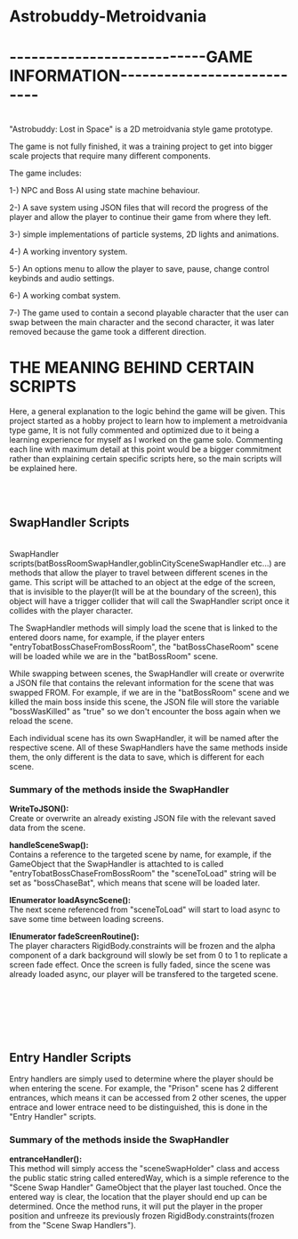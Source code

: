 # Astrobuddy-Metroidvania


#                                         ---------------------------GAME INFORMATION---------------------------
<br />
"Astrobuddy: Lost in Space" is a 2D metroidvania style game prototype.

The game is not fully finished, it was a training project to get into bigger scale projects that require many different components.

The game includes:

1-) NPC and Boss AI using state machine behaviour.

2-) A save system using JSON files that will record the progress of the player and allow the player to 
continue their game from where they left.

3-) simple implementations of particle systems, 2D lights and animations.

4-) A working inventory system.

5-) An options menu to allow the player to save, pause, change control keybinds and audio settings.

6-) A working combat system.

7-) The game used to contain a second playable character that the user can swap between the main character and the second character,
it was later removed because the game took a different direction.

                            

#                                                             THE MEANING BEHIND CERTAIN SCRIPTS

Here, a general explanation to the logic behind the game will be given. This project started as a hobby project to learn how to implement a metroidvania type game,
It is not fully commented and optimized due to it being a learning experience for myself as I worked on the game solo. Commenting each line with maximum detail at this
point would be a bigger commitment rather than explaining certain specific scripts here, so the main scripts will be explained here.

<br />
<br />

##                                                                 SwapHandler Scripts
<br />
<scene name>SwapHandler scripts(batBossRoomSwapHandler,goblinCitySceneSwapHandler etc...) are methods that allow the player to travel between different scenes
in the game. This script will be attached to an object at the edge of the screen, that is invisible to the player(It will be at the boundary of the screen), this object will have a trigger collider that will call the SwapHandler script once it collides with the player character.
  
The SwapHandler methods will simply load the scene that is linked to the entered doors name, for example, if the player enters "entryTobatBossChaseFromBossRoom", the "batBossChaseRoom" scene will be loaded while we are in the "batBossRoom" scene.
  
While swapping between scenes, the SwapHandler will create or overwrite a JSON file that contains the relevant information for the scene that was swapped FROM. For example, if we are in the "batBossRoom" scene and we killed the main boss inside this scene, the JSON file will store the variable "bossWasKilled" as "true" so we don't encounter the boss again when we reload the scene.
  
Each individual scene has its own SwapHandler, it will be named after the respective scene. All of these SwapHandlers have the same methods inside them, the only different is the data to save, which is different for each scene.
  
###                                                      Summary of the methods inside the SwapHandler

**WriteToJSON():**<br />
Create or overwrite an already existing JSON file with the relevant saved data from the scene.
  
**handleSceneSwap():**<br />
Contains a reference to the targeted scene by name, for example, if the GameObject that the SwapHandler is attachted to is called "entryTobatBossChaseFromBossRoom"
the "sceneToLoad" string will  be set as "bossChaseBat", which means that scene will be loaded later.
  
**IEnumerator loadAsyncScene():**<br />
The next scene referenced from "sceneToLoad" will start to load async to save some time between loading screens.
  
**IEnumerator fadeScreenRoutine():**<br />
The player characters RigidBody.constraints will be frozen and the alpha component of a dark background will slowly be set from 0 to 1 to replicate a screen fade effect. Once the screen is fully faded, since the scene was already loaded async, our player will be transfered to the targeted scene.  
  
 <br /><br /><br /><br /><br /> 

 ##                                                                Entry Handler Scripts
  
Entry handlers are simply used to determine where the player should be when entering the scene. For example, the "Prison" scene has 2 different entrances, which means it can be accessed from 2 other scenes, the upper entrace and lower entrace need to be distinguished, this is done in the "Entry Handler" scripts.

###                                                      Summary of the methods inside the SwapHandler
  
**entranceHandler():**<br />
This method will simply access the "sceneSwapHolder" class and access the public static string called enteredWay, which is a simple reference to the "Scene Swap Handler" GameObject that the player last touched. Once the entered way is clear, the location that the player should end up can be determined. Once the method runs, it will put the player in the proper position and unfreeze its previously frozen RigidBody.constraints(frozen from the "Scene Swap Handlers").
  
